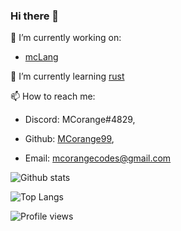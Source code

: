### Hi there 👋

🔭 I’m currently working on: 
  
   - [mcLang](https://github.com/MCorange99/mclang)

🌱 I’m currently learning [rust](https://www.rust-lang.org/)

📫 How to reach me: 


   - Discord: MCorange#4829,
  
   - Github: [MCorange99](https://github.com/MCorange99),
  
   - Email: mcorangecodes@gmail.com

<!--
**MCorange99/MCorange99** is a ✨ _special_ ✨ repository because its `README.md` (this file) appears on your GitHub profile.

Here are some ideas to get you started:

- 🔭 I’m currently working on ...
- 🌱 I’m currently learning ...
- 👯 I’m looking to collaborate on ...
- 🤔 I’m looking for help with ...
- 💬 Ask me about ...
- 📫 How to reach me: ...
- 😄 Pronouns: ...
- ⚡ Fun fact: ...
-->

![Github stats](https://github-readme-stats.vercel.app/api?username=MCorange99&show_icons=true&theme=tokyonight)

![Top Langs](https://github-readme-stats.vercel.app/api/top-langs/?username=MCorange99&layout=compact&theme=tokyonight)

![Profile views](https://gpvc.arturio.dev/MCorange99)

